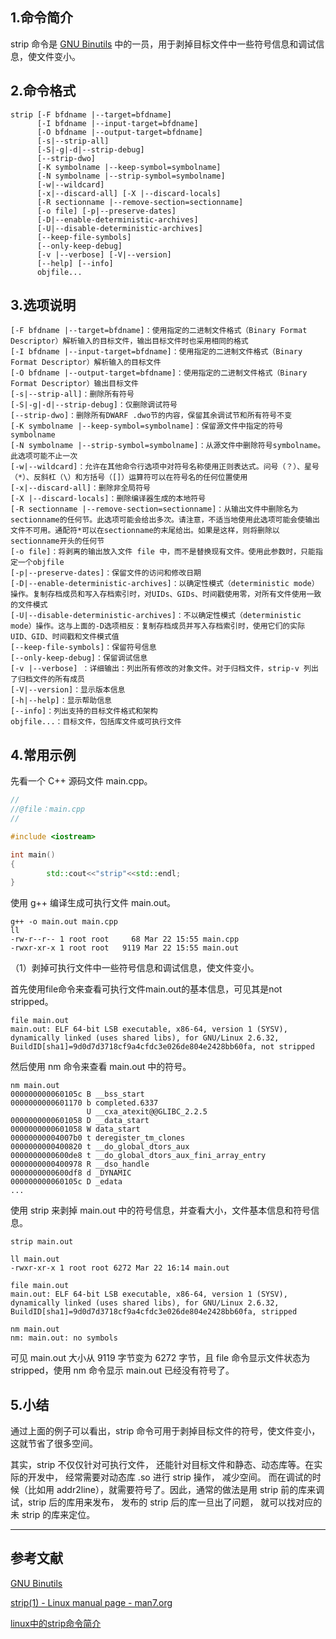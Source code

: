 ## 1.命令简介
strip 命令是 [GNU Binutils](https://www.gnu.org/software/binutils/) 中的一员，用于剥掉目标文件中一些符号信息和调试信息，使文件变小。

## 2.命令格式
```
strip [-F bfdname |--target=bfdname]
      [-I bfdname |--input-target=bfdname]
      [-O bfdname |--output-target=bfdname]
      [-s|--strip-all]
      [-S|-g|-d|--strip-debug]
      [--strip-dwo]
      [-K symbolname |--keep-symbol=symbolname]
      [-N symbolname |--strip-symbol=symbolname]
      [-w|--wildcard]
      [-x|--discard-all] [-X |--discard-locals]
      [-R sectionname |--remove-section=sectionname]
      [-o file] [-p|--preserve-dates]
      [-D|--enable-deterministic-archives]
      [-U|--disable-deterministic-archives]
      [--keep-file-symbols]
      [--only-keep-debug]
      [-v |--verbose] [-V|--version]
      [--help] [--info]
      objfile...
```
## 3.选项说明
```
[-F bfdname |--target=bfdname]：使用指定的二进制文件格式（Binary Format Descriptor）解析输入的目标文件，输出目标文件时也采用相同的格式
[-I bfdname |--input-target=bfdname]：使用指定的二进制文件格式（Binary Format Descriptor）解析输入的目标文件
[-O bfdname |--output-target=bfdname]：使用指定的二进制文件格式（Binary Format Descriptor）输出目标文件
[-s|--strip-all]：删除所有符号
[-S|-g|-d|--strip-debug]：仅删除调试符号
[--strip-dwo]：删除所有DWARF .dwo节的内容，保留其余调试节和所有符号不变
[-K symbolname |--keep-symbol=symbolname]：保留源文件中指定的符号symbolname
[-N symbolname |--strip-symbol=symbolname]：从源文件中删除符号symbolname。此选项可能不止一次
[-w|--wildcard]：允许在其他命令行选项中对符号名称使用正则表达式。问号（？）、星号（*）、反斜杠（\）和方括号（[]）运算符可以在符号名的任何位置使用
[-x|--discard-all]：删除非全局符号
[-X |--discard-locals]：删除编译器生成的本地符号
[-R sectionname |--remove-section=sectionname]：从输出文件中删除名为sectionname的任何节。此选项可能会给出多次。请注意，不适当地使用此选项可能会使输出文件不可用。通配符*可以在sectionname的末尾给出。如果是这样，则将删除以sectionname开头的任何节
[-o file]：将剥离的输出放入文件 file 中，而不是替换现有文件。使用此参数时，只能指定一个objfile
[-p|--preserve-dates]：保留文件的访问和修改日期
[-D|--enable-deterministic-archives]：以确定性模式（deterministic mode）操作。复制存档成员和写入存档索引时，对UIDs、GIDs、时间戳使用零，对所有文件使用一致的文件模式
[-U|--disable-deterministic-archives]：不以确定性模式（deterministic mode）操作。这与上面的-D选项相反：复制存档成员并写入存档索引时，使用它们的实际UID、GID、时间戳和文件模式值
[--keep-file-symbols]：保留符号信息
[--only-keep-debug]：保留调试信息
[-v |--verbose] ：详细输出：列出所有修改的对象文件。对于归档文件，strip-v 列出了归档文件的所有成员
[-V|--version]：显示版本信息
[-h|--help]：显示帮助信息
[--info]：列出支持的目标文件格式和架构
objfile...：目标文件，包括库文件或可执行文件
```
## 4.常用示例
先看一个 C++ 源码文件 main.cpp。
```cpp
//
//@file：main.cpp
//

#include <iostream>

int main()
{
        std::cout<<"strip"<<std::endl;
}
```
使用 g++ 编译生成可执行文件 main.out。
```
g++ -o main.out main.cpp
ll
-rw-r--r-- 1 root root     68 Mar 22 15:55 main.cpp
-rwxr-xr-x 1 root root   9119 Mar 22 15:55 main.out
```
（1）剥掉可执行文件中一些符号信息和调试信息，使文件变小。

首先使用file命令来查看可执行文件main.out的基本信息，可见其是not stripped。
```
file main.out 
main.out: ELF 64-bit LSB executable, x86-64, version 1 (SYSV), dynamically linked (uses shared libs), for GNU/Linux 2.6.32, BuildID[sha1]=9d0d7d3718cf9a4cfdc3e026de804e2428bb60fa, not stripped
```
然后使用 nm 命令来查看 main.out 中的符号。
```
nm main.out
000000000060105c B __bss_start
0000000000601170 b completed.6337
                 U __cxa_atexit@@GLIBC_2.2.5
0000000000601058 D __data_start
0000000000601058 W data_start
00000000004007b0 t deregister_tm_clones
0000000000400820 t __do_global_dtors_aux
0000000000600de8 t __do_global_dtors_aux_fini_array_entry
0000000000400978 R __dso_handle
0000000000600df8 d _DYNAMIC
000000000060105c D _edata
...
```
使用 strip 来剥掉 main.out 中的符号信息，并查看大小，文件基本信息和符号信息。
```shell
strip main.out

ll main.out
-rwxr-xr-x 1 root root 6272 Mar 22 16:14 main.out

file main.out
main.out: ELF 64-bit LSB executable, x86-64, version 1 (SYSV), dynamically linked (uses shared libs), for GNU/Linux 2.6.32, BuildID[sha1]=9d0d7d3718cf9a4cfdc3e026de804e2428bb60fa, stripped

nm main.out
nm: main.out: no symbols
```
可见 main.out 大小从 9119 字节变为 6272 字节，且 file 命令显示文件状态为 stripped，使用 nm 命令显示 main.out 已经没有符号了。

## 5.小结
通过上面的例子可以看出，strip 命令可用于剥掉目标文件的符号，使文件变小，这就节省了很多空间。

其实，strip 不仅仅针对可执行文件， 还能针对目标文件和静态、动态库等。在实际的开发中， 经常需要对动态库 .so 进行 strip 操作， 减少空间。 而在调试的时候（比如用 addr2line），就需要符号了。因此，通常的做法是用 strip 前的库来调试，strip 后的库用来发布， 发布的 strip 后的库一旦出了问题， 就可以找对应的未 strip 的库来定位。

---
## 参考文献
[GNU Binutils](https://www.gnu.org/software/binutils/)

[strip(1) - Linux manual page - man7.org](http://man7.org/linux/man-pages/man1/strip.1.html)

[linux中的strip命令简介](https://blog.csdn.net/qq_37858386/article/details/78559490)

<Vssue title="strip" />